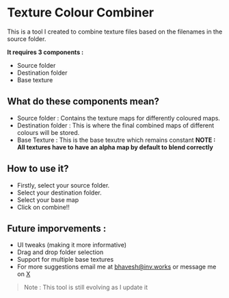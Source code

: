 # Texture Colour Combiner

This is a tool I created to combine texture files based on the filenames in the source folder.

**It requires 3 components :**
- Source folder
- Destination folder
- Base texture 

## What do these components mean?
- Source folder : Contains the texture maps for differently coloured maps.
- Destination folder : This is where the final combined maps of different colours will be stored. 
- Base Texture : This is the base texutre which remains constant 
**NOTE : All textures have to have an alpha map by default to blend correctly**

## How to use it?
- Firstly, select your source folder. 
- Select your destination folder.
- Select your base map
- Click on combine!!

## Future imporvements : 
- UI tweaks (making it more informative)
- Drag and drop folder selection
- Support for multiple base textures
- For more suggestions email me at bhavesh@inv.works or message me on [X](https://x.com/creepertDev)

>Note : This tool is still evolving as I update it